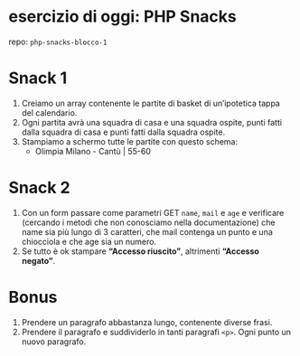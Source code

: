 # esercizio di oggi: **PHP Snacks**

repo: `php-snacks-blocco-1`

# Snack 1

1. Creiamo un array contenente le partite di basket di un’ipotetica tappa del calendario. 
1. Ogni partita avrà una squadra di casa e una squadra ospite, punti fatti dalla squadra di casa e punti fatti dalla squadra ospite.
1. Stampiamo a schermo tutte le partite con questo schema: 
    - Olimpia Milano - Cantù | 55-60

# Snack 2

1. Con un form passare come parametri GET `name`, `mail` e `age` e verificare (cercando i metodi che non conosciamo nella documentazione) che name sia più lungo di 3 caratteri, che mail contenga un punto e una chiocciola e che age sia un numero. 
1. Se tutto è ok stampare **“Accesso riuscito”**, altrimenti **“Accesso negato”**.

# Bonus

1. Prendere un paragrafo abbastanza lungo, contenente diverse frasi. 
1. Prendere il paragrafo e suddividerlo in tanti paragrafi `<p>`. Ogni punto un nuovo paragrafo.
